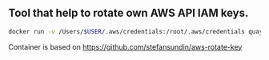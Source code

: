 ## Tool that help to rotate own AWS API IAM keys.

```bash
docker run -v /Users/$USER/.aws/credentials:/root/.aws/credentials quay.io/verygoodsecurity/aws-rotate-key -h
```

Container is based on https://github.com/stefansundin/aws-rotate-key
